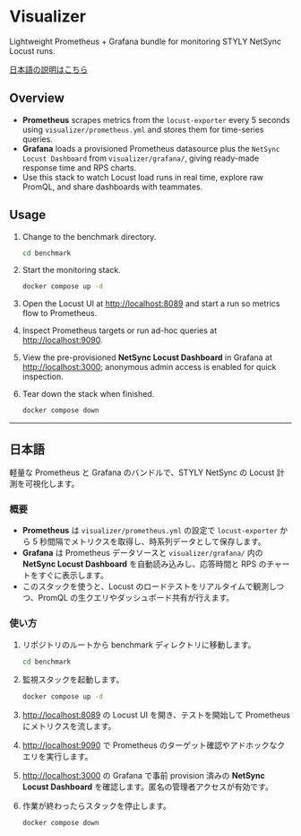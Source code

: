 # Visualizer

Lightweight Prometheus + Grafana bundle for monitoring STYLY NetSync Locust runs.

[日本語の説明はこちら](#日本語)

## Overview
- **Prometheus** scrapes metrics from the `locust-exporter` every 5 seconds using `visualizer/prometheus.yml` and stores them for time-series queries.
- **Grafana** loads a provisioned Prometheus datasource plus the `NetSync Locust Dashboard` from `visualizer/grafana/`, giving ready-made response time and RPS charts.
- Use this stack to watch Locust load runs in real time, explore raw PromQL, and share dashboards with teammates.

## Usage
1. Change to the benchmark directory.

   ```bash
   cd benchmark
   ```

2. Start the monitoring stack.

   ```bash
   docker compose up -d
   ```

3. Open the Locust UI at [http://localhost:8089](http://localhost:8089) and start a run so metrics flow to Prometheus.
4. Inspect Prometheus targets or run ad-hoc queries at [http://localhost:9090](http://localhost:9090).
5. View the pre-provisioned **NetSync Locust Dashboard** in Grafana at [http://localhost:3000](http://localhost:3000); anonymous admin access is enabled for quick inspection.
6. Tear down the stack when finished.

   ```bash
   docker compose down
   ```

---

## 日本語

軽量な Prometheus と Grafana のバンドルで、STYLY NetSync の Locust 計測を可視化します。

### 概要
- **Prometheus** は `visualizer/prometheus.yml` の設定で `locust-exporter` から 5 秒間隔でメトリクスを取得し、時系列データとして保存します。
- **Grafana** は Prometheus データソースと `visualizer/grafana/` 内の **NetSync Locust Dashboard** を自動読み込みし、応答時間と RPS のチャートをすぐに表示します。
- このスタックを使うと、Locust のロードテストをリアルタイムで観測しつつ、PromQL の生クエリやダッシュボード共有が行えます。

### 使い方
1. リポジトリのルートから benchmark ディレクトリに移動します。

   ```bash
   cd benchmark
   ```

2. 監視スタックを起動します。

   ```bash
   docker compose up -d
   ```

3. [http://localhost:8089](http://localhost:8089) の Locust UI を開き、テストを開始して Prometheus にメトリクスを流します。
4. [http://localhost:9090](http://localhost:9090) で Prometheus のターゲット確認やアドホックなクエリを実行します。
5. [http://localhost:3000](http://localhost:3000) の Grafana で事前 provision 済みの **NetSync Locust Dashboard** を確認します。匿名の管理者アクセスが有効です。
6. 作業が終わったらスタックを停止します。

   ```bash
   docker compose down
   ```
